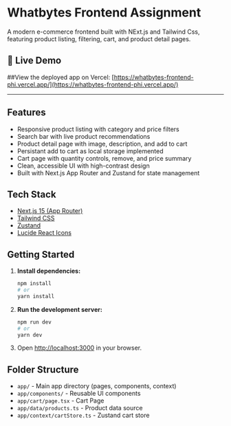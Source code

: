 # Whatbytes Frontend Assignment

A modern e-commerce frontend built with NExt.js and Tailwind Css, featuring product listing, filtering, cart, and product detail pages.

## 🚀 Live Demo

##View the deployed app on Vercel: [https://whatbytes-frontend-phi.vercel.app/](https://whatbytes-frontend-phi.vercel.app/)

---

## Features

- Responsive product listing with category and price filters
- Search bar with live product recommendations
- Product detail page with image, description, and add to cart
- Persistant add to cart as local storage implemented
- Cart page with quantity controls, remove, and price summary
- Clean, accessible UI with high-contrast design
- Built with Next.js App Router and Zustand for state management

## Tech Stack

- [Next.js 15 (App Router)](https://nextjs.org/)
- [Tailwind CSS](https://tailwindcss.com/)
- [Zustand](https://zustand-demo.pmnd.rs/)
- [Lucide React Icons](https://lucide.dev/)

## Getting Started

1. **Install dependencies:**
   ```bash
   npm install
   # or
   yarn install
   ```
2. **Run the development server:**
   ```bash
   npm run dev
   # or
   yarn dev
   ```
3. Open [http://localhost:3000](http://localhost:3000) in your browser.

## Folder Structure

- `app/` - Main app directory (pages, components, context)
- `app/components/` - Reusable UI components
- `app/cart/page.tsx` - Cart Page
- `app/data/products.ts` - Product data source
- `app/context/cartStore.ts` - Zustand cart store

